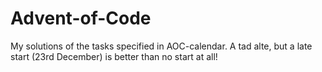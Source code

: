# Advent-of-Code
My solutions of the tasks specified in AOC-calendar. A tad alte, but a late start (23rd December) is better than no start at all!
